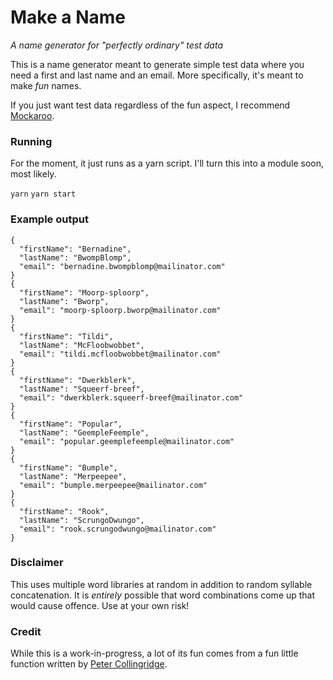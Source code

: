 # Make a Name

_A name generator for "perfectly ordinary" test data_

This is a name generator meant to generate simple test data where you need a first and last name and an email. More specifically, it's meant to make _fun_ names.

If you just want test data regardless of the fun aspect, I recommend [Mockaroo](https://www.mockaroo.com/).

### Running

For the moment, it just runs as a yarn script. I'll turn this into a module soon, most likely.

`yarn`
`yarn start`

### Example output

```
{
  "firstName": "Bernadine",
  "lastName": "BwompBlomp",
  "email": "bernadine.bwompblomp@mailinator.com"
}
{
  "firstName": "Moorp-sploorp",
  "lastName": "Bworp",
  "email": "moorp-sploorp.bworp@mailinator.com"
}
{
  "firstName": "Tildi",
  "lastName": "McFloobwobbet",
  "email": "tildi.mcfloobwobbet@mailinator.com"
}
{
  "firstName": "Dwerkblerk",
  "lastName": "Squeerf-breef",
  "email": "dwerkblerk.squeerf-breef@mailinator.com"
}
{
  "firstName": "Popular",
  "lastName": "GeempleFeemple",
  "email": "popular.geemplefeemple@mailinator.com"
}
{
  "firstName": "Bumple",
  "lastName": "Merpeepee",
  "email": "bumple.merpeepee@mailinator.com"
}
{
  "firstName": "Rook",
  "lastName": "ScrungoDwungo",
  "email": "rook.scrungodwungo@mailinator.com"
}
```

### Disclaimer

This uses multiple word libraries at random in addition to random syllable concatenation. It is _entirely_ possible that word combinations come up that would cause offence. Use at your own risk!

### Credit

While this is a work-in-progress, a lot of its fun comes from a fun little function written by [Peter Collingridge](https://www.petercollingridge.co.uk).
